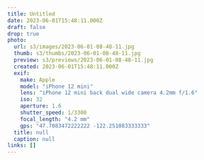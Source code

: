 ```yaml
---
title: Untitled
date: 2023-06-01T15:48:11.000Z
draft: false
drop: true
photo:
  url: s3/images/2023-06-01-08-48-11.jpg
  thumb: s3/thumbs/2023-06-01-08-48-11.jpg
  preview: s3/previews/2023-06-01-08-48-11.jpg
  created: 2023-06-01T15:48:11.000Z
  exif:
    make: Apple
    model: "iPhone 12 mini"
    lens: "iPhone 12 mini back dual wide camera 4.2mm f/1.6"
    iso: 32
    aperture: 1.6
    shutter_speed: 1/3300
    focal_length: "4.2 mm"
    gps: "47.7083472222222 -122.251083333333"
  title: null
  caption: null
links: []
---
```

